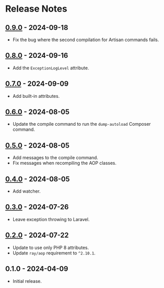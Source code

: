 # Release Notes

## [0.9.0](https://github.com/ngmy/Laravel.Aop/compare/0.8.0...0.9.0) - 2024-09-18

- Fix the bug where the second compilation for Artisan commands fails.

## [0.8.0](https://github.com/ngmy/Laravel.Aop/compare/0.7.0...0.8.0) - 2024-09-16

- Add the `ExceptionLogLevel` attribute.

## [0.7.0](https://github.com/ngmy/Laravel.Aop/compare/0.6.0...0.7.0) - 2024-09-09

- Add built-in attributes.

## [0.6.0](https://github.com/ngmy/Laravel.Aop/compare/0.5.0...0.6.0) - 2024-08-05

- Update the compile command to run the `dump-autoload` Composer command.

## [0.5.0](https://github.com/ngmy/Laravel.Aop/compare/0.4.0...0.5.0) - 2024-08-05

- Add messages to the compile command.
- Fix messages when recompiling the AOP classes.

## [0.4.0](https://github.com/ngmy/Laravel.Aop/compare/0.3.0...0.4.0) - 2024-08-05

- Add watcher.

## [0.3.0](https://github.com/ngmy/Laravel.Aop/compare/0.2.0...0.3.0) - 2024-07-26

- Leave exception throwing to Laravel.

## [0.2.0](https://github.com/ngmy/Laravel.Aop/compare/0.1.0...0.2.0) - 2024-07-22

- Update to use only PHP 8 attributes.
- Update `ray/aop` requirement to `^2.10.1`.

## 0.1.0 - 2024-04-09

- Initial release.
